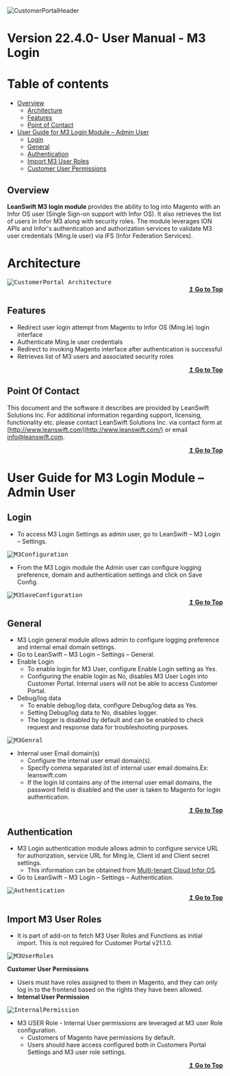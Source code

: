 ![CustomerPortalHeader](/Customerportal/src/images/customer-portal/front-end-user/CP_banner.jpg)

# **Version 22.4.0- User Manual - M3 Login**

# Table of contents

<div id = "toc"></div>

- [Overview](#Overview)
    - [Architecture](#Architecture)
    - [Features](#Features)
    - [Point of Contact](#Point_of_Contact)
- [User Guide for M3 Login Module – Admin User](#User_Guide_for_M3_Login_Module_Admin_User)
  - [Login](#Login)
  - [General](#General)
  - [Authentication](#Authentication)
  - [Import M3 User Roles](#Import_M3_User_Roles)
   - [Customer User Permissions](#Customer_User_Permissions)


## Overview

<div id = "overview"> </div>

**LeanSwift M3 login module**  provides the ability to log into Magento with an Infor OS user (Single Sign-on support with Infor OS). It also retrieves the list of users in Infor M3 along with security roles. The module leverages ION APIs and Infor's authentication and authorization services to validate M3 user credentials (Ming.le user) via IFS (Infor Federation Services).

# Architecture

<div id = "architecture"></div>

<kbd>
<kbd><img alt="CustomerPortal_Architecture" src="../../../images/customer-portal/admin-user/CustomerPortal_Architecture.jpg"></kbd>
</kbd>

<div align="right">
<b>
 <a href="#toc">↥ Go to Top</a>
</b>
</div>

## Features

- Redirect user login attempt from Magento to Infor OS (Ming.le) login interface
- Authenticate Ming.le user credentials
- Redirect to invoking Magento interface after authentication is successful
- Retrieves list of M3 users and associated security roles

<div align="right">
<b>
 <a href="#toc">↥ Go to Top</a>
</b>
</div>

## Point Of Contact

This document and the software it describes are provided by LeanSwift Solutions Inc. For additional information regarding support, licensing, functionality etc. please contact LeanSwift Solutions Inc. via contact form at [http://www.leanswift.com](http://www.leanswift.com/) or email [info@leanswift.com](mailto:info@leanswift.com).

<div align="right">
<b>
 <a href="#toc">↥ Go to Top</a>
</b>
</div>

# User Guide for M3 Login Module – Admin User

<div id = "Login"> </div>

## Login

- To access M3 Login Settings as admin user, go to LeanSwift – M3 Login – Settings.

<kbd>
<kbd><img alt="M3Configuration" src="../../../images/add-ons/m3-login/22.4.0/M3Configuration.png"></kbd>
</kbd>

- From the M3 Login module the Admin user can configure logging preference, domain and authentication settings and click on Save Config.

<kbd>
<kbd><img alt="M3SaveConfiguration" src="../../../images/add-ons/m3-login/22.4.0/M3SaveConfiguration.png"></kbd>
</kbd>

<div align="right">
<b>
 <a href="#toc">↥ Go to Top</a>
</b>
</div>

## General

- M3 Login general module allows admin to configure logging preference and internal email domain settings.
- Go to LeanSwift – M3 Login – Settings – General.
- Enable Login
  - To enable login for M3 User, configure Enable Login setting as Yes.
  - Configuring the enable login as No, disables M3 User Login into Customer Portal. Internal users will not be able to access Customer Portal.
- Debug/log data
  - To enable debug/log data, configure Debug/log data as Yes.
  - Setting Debug/log data to No, disables logger.
  - The logger is disabled by default and can be enabled to check request and response data for troubleshooting purposes.

<kbd>
<kbd><img alt="M3Genral" src="../../../images/add-ons/m3-login/22.4.0/M3Genral.png"></kbd>
</kbd>

- Internal user Email domain(s)
  - Configure the internal user email domain(s).
  - Specify comma separated list of internal user email domains.Ex: leanswift.com
  - If the login Id contains any of the internal user email domains, the password field is disabled and the user is taken to Magento for login authentication.

<div align="right">
<b>
 <a href="#toc">↥ Go to Top</a>
</b>
</div>

## Authentication

- M3 Login authentication module allows admin to configure service URL for authorization, service URL for Ming.le, Client id and Client secret settings.
  - This information can be obtained from [Multi-tenant Cloud Infor OS](https://www.infor.com/resources/infor-ming-le).
- Go to LeanSwift – M3 Login – Settings – Authentication.

<kbd>
<kbd><img alt="Authentication" src="../../../images/add-ons/m3-login/22.4.0/Authentication.png"></kbd>
</kbd>

<div align="right">
<b>
 <a href="#toc">↥ Go to Top</a>
</b>
</div>

## Import M3 User Roles

- It is part of add-on to fetch M3 User Roles and Functions as initial import. This is not required for Customer Portal v21.1.0.

<kbd>
<kbd><img alt="M3UserRoles" src="../../../images/add-ons/m3-login/22.4.0/M3UserRoles.png"></kbd>
</kbd>

**Customer User Permissions**

- Users must have roles assigned to them in Magento, and they can only log in to the frontend based on the rights they have been allowed.
- **Internal User Permission**

<kbd>
<kbd><img alt="InternalPermission" src="../../../images/add-ons/m3-login/22.4.0/InternalPermission.png"></kbd>
</kbd>

- M3 USER Role - Internal User permissions are leveraged at M3 user Role configuration.
  - Customers of Magento have permissions by default.
  - Users should have access configured both in Customers Portal Settings and M3 user role settings.

<div align="right">
<b>
 <a href="#toc">↥ Go to Top</a>
</b>
</div>
